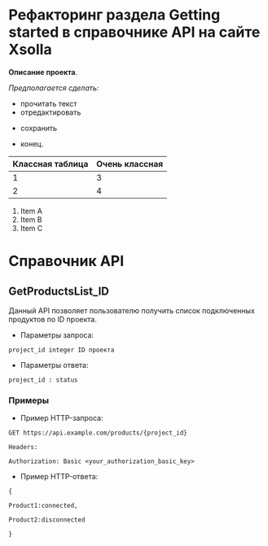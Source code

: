 # Рефакторинг раздела Getting started в справочнике API на сайте Xsolla

__Описание проекта__.

*Предполагается сделать:*

- прочитать текст
- отредактировать
* сохранить

- конец.

| Классная таблица | Очень классная |
| ------------- | ------------- |
| 1  | 3  |
| 2  | 4  |


  
1. Item A
2. Item B
3. Item C

# Справочник API

## GetProductsList_ID

Данный API позволяет пользователю получить список подключенных продуктов по ID проекта.


- Параметры запроса:

`project_id integer ID проекта`


- Параметры ответа:

`project_id : status`


### Примеры

- Пример HTTP-запроса:

` GET https://api.example.com/products/{project_id} `

`Headers: `

`Authorization: Basic <your_authorization_basic_key> `

- Пример HTTP-ответа:

`{`

`Product1:connected, `

`Product2:disconnected`

`}`
